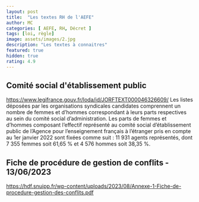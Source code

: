 ```yaml
---
layout: post
title:  "Les textes RH de l'AEFE"
author: MC
categories: [ AEFE, RH, Décret ]
tags: [loi, règle]
image: assets/images/2.jpg
description: "Les textes à connaitres"
featured: true
hidden: true
rating: 4.9
---
```

## Comité social d'établissement public
https://www.legifrance.gouv.fr/loda/id/JORFTEXT000046326609/
Les listes déposées par les organisations syndicales candidates comprennent un nombre de femmes et d’hommes correspondant à leurs parts respectives au sein du comité social d’administration.
Les parts de femmes et d’hommes composant l’effectif représenté au comité social d’établissement public de l’Agence pour l’enseignement français à l’étranger pris en compte au 1er janvier 2022 sont fixées comme suit : 11 931 agents représentés, dont 7 355 femmes soit 61,65 % et 4 576 hommes soit 38,35 %.
## Fiche de procédure de gestion de conflits - 13/06/2023
https://hdf.snuipp.fr/wp-content/uploads/2023/08/Annexe-1-Fiche-de-procedure-gestion-des-conflits.pdf
